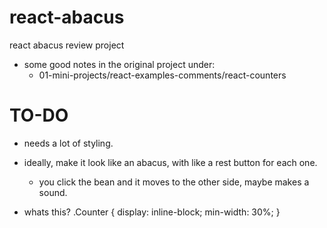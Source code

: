 # react-abacus
react abacus review project









- some good notes in the original project under:
  - 01-mini-projects/react-examples-comments/react-counters


# TO-DO

- needs a lot of styling.
- ideally, make it look like an abacus, with like a rest button for each one.
  - you click the bean and it moves to the other side, maybe makes a sound.


- whats this?
.Counter {
  display: inline-block;
  min-width: 30%;
}

